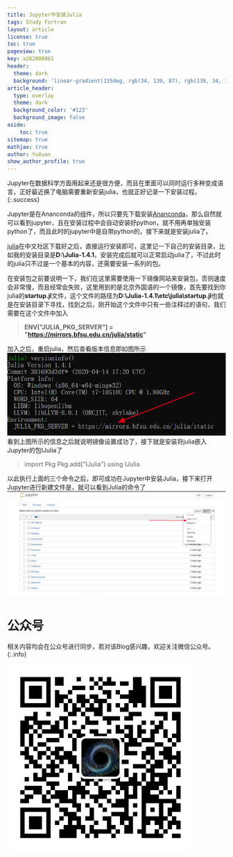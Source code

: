 ```yaml
---
title: Jupyter中安装Julia
tags: Study Fortran
layout: article
license: true
toc: true
pageview: true
key: a202008061
header:
  theme: dark
  background: 'linear-gradient(135deg, rgb(34, 139, 87), rgb(139, 34, 139))'
article_header:
  type: overlay
  theme: dark
  background_color: '#123'
  background_image: false
aside:
    toc: true
sitemap: true
mathjax: true
author: YuXuan
show_author_profile: true
---
```

Jupyter在数据科学方面用起来还是很方便，而且在里面可以同时运行多种变成语言，正好最近换了电脑需要重新安装julia，也就正好记录一下安装过程。
{:.success}
<!--more-->
Jupyter是在Ananconda的组件，所以只要先下载安装[Ananconda](https://www.anaconda.com/)，那么自然就可以看到jupyter，且在安装过程中会自动安装好python，就不用再单独安装python了，而且此时的jupyter中是自带python的，接下来就是安装julia了。

[julia](https://cn.julialang.org/downloads/)在中文社区下载好之后，直接运行安装即可，这里记一下自己的安装目录，比如我的安装目录是**D:\Julia-1.4.1**，安装完成后就可以正常启动julia了，不过此时的julia只不过是一个基本的内容，还需要安装一系列的包。

在安装包之前要说明一下，我们在这里需要使用一下镜像网站来安装包，否则速度会非常慢，而且经常会失败，这里用到的是北京外国语的一个镜像，首先要找到你julia的**startup.jl**文件，这个文件的路径为**D:\Julia-1.4.1\etc\julia\startup.jl**也就是在安装目录下寻找，找到之后，刚开始这个文件中只有一些注释过的语句，我们需要在这个文件中加入
> **ENV["JULIA_PKG_SERVER"] = "https://mirrors.bfsu.edu.cn/julia/static"**

加入之后，重启julia，然后查看版本信息即如图所示
![png](/assets/images/Julia/julia-jupyter.png)
看到上图所示的信息之后就说明镜像设置成功了，接下就是安装将julia嵌入Jupyter的包IJulia了
> import Pkg
Pkg.add("IJulia")
using IJulia
 
以此执行上面的三个命令之后，即可成功在Jupyter中安装Julia，接下来打开Jupyter进行新建文件是，就可以看到Julia的命令了
![png](/assets/images/Julia/julia2.png)

# 公众号
相关内容均会在公众号进行同步，若对该Blog感兴趣，欢迎关注微信公众号。
{:.info}

![png](/assets/images/qrcode.jpg)